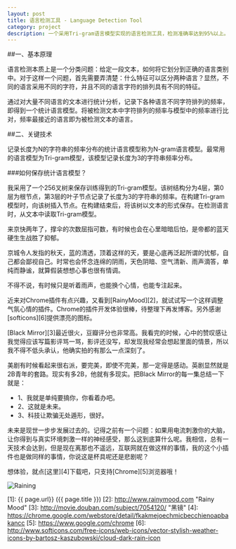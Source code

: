 ```yaml
---
layout: post
title: 语言检测工具 - Language Detection Tool
category: project
description: 一个采用Tri-gram语言模型实现的语言检测工具，检测准确率达到95%以上。
---
```


##一、基本原理

语言检测本质上是一个分类问题：给定一段文本，如何将它划分到正确的语言类别中。对于这样一个问题，首先需要弄清楚：什么特征可以区分两种语言？显然，不同的语言采用不同的字符，并且不同的语言字符的排列具有不同的特征。

通过对大量不同语言的文本进行统计分析，记录下各种语言不同字符排列的频率，即得到一个统计语言模型。将被检测文本中字符排列的频率与模型中的频率进行比对，频率最接近的语言即为被检测文本的语言。

##二、关键技术

记录长度为N的字符串的频率分布的统计语言模型称为N-gram语言模型。最常用的语言模型为Tri-gram模型，该模型记录长度为3的字符串频率分布。

###如何保存统计语言模型？

我采用了一个256叉树来保存训练得到的Tri-gram模型。该树结构分为4层，第0层为根节点，第3层的叶子节点记录了长度为3的字符串的频率。在构建Tri-gram模型时，向该树插入节点。在构建结束后，将该树以文本的形式保存。在检测语言时，从文本中读取Tri-gram模型。

来京快两年了，撑伞的次数屈指可数，有时候也会在心里暗暗后怕，是帝都的蓝天硬生生战胜了抑郁。

京城令人发指的秋天，蓝的清透，顶着这样的天，要是心底再泛起所谓的忧郁，自己都会鄙视自己。时常也会怀念连绵的阴雨，天色阴暗、空气清新、雨声滴答，单纯而静谧，就算假装想想心事也很有情调。

不得不说，有时候只是听着雨声，也能换个心情，也能专注起来。

近来对Chrome插件有点兴趣，又看到[RainyMood][2]，就试试写一个这样调整气氛心情的插件。Chrome的插件开发体验很棒，待整理下再发博客。另外感谢[softicons][6]提供漂亮的图标。

[Black Mirror][3]最近很火，豆瓣评分也非常高。我看完的时候，心中的赞叹感让我觉得应该写篇影评骂一骂，影评还没写，却发现我经常会想起里面的情景，所以我不得不低头承认，他确实拍的有那么一点深刻了。

美剧有时候看起来很右派，要完美，即使不完美，那一定得是感动。英剧显然就是2B青年的套路。现实有多2B，他就有多现实。把Black Mirror的每一集总结一下就是：

* 1、我就是单纯要搞你，你看着办吧。
* 2、这就是未来。
* 3、科技让欺骗无处遁形，很好。

未来是现世一步步发展过去的。记得之前有一个问题：如果用电流刺激你的大脑，让你得到与真实环境刺激一样的神经感受，那么这到底算什么呢。我相信，总有一天技术会达到，但是现在离那也不遥远，互联网就在做这样的事情，我的这个小插件也是做同样的事情，你说这是杯具呢还是悲剧呢？

想体验，就点[这里][4]下载吧，只支持[Chrome][5]浏览器哦！

![Raining](/images/rainingchrome/rain.jpg)

[BeiYuu]:    http://beiyuu.com  "BeiYuu"
[1]:    {{ page.url}}  ({{ page.title }})
[2]:    http://www.rainymood.com "Rainy Mood"
[3]:    http://movie.douban.com/subject/7054120/ "黑镜"
[4]:    https://chrome.google.com/webstore/detail/fkakmejoechmicbecchienoapbakancc
[5]:    https://www.google.com/chrome
[6]:    http://www.softicons.com/free-icons/web-icons/vector-stylish-weather-icons-by-bartosz-kaszubowski/cloud-dark-rain-icon
